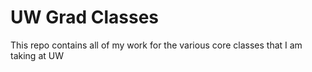 # UW Grad Classes
This repo contains all of my work for the various core classes that I am taking at UW
